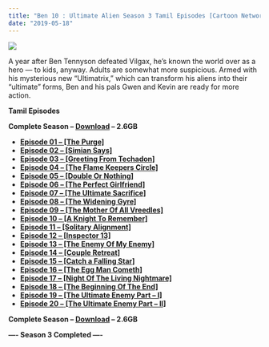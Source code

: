 ```yaml
---
title: "Ben 10 : Ultimate Alien Season 3 Tamil Episodes [Cartoon Network Tamil]"
date: "2019-05-18"
---
```


[![](https://1.bp.blogspot.com/-pTYrNGwSGNY/XN7A_GoA5JI/AAAAAAAAAhc/yiMbTOaBMLEBo-T5Amu8ItAZLCmIm6r-wCPcBGAYYCw/s640/b462cc1d238cf66abfa36e858aede828.jpg)](https://1.bp.blogspot.com/-pTYrNGwSGNY/XN7A_GoA5JI/AAAAAAAAAhc/yiMbTOaBMLEBo-T5Amu8ItAZLCmIm6r-wCPcBGAYYCw/s1600/b462cc1d238cf66abfa36e858aede828.jpg)

A year after Ben Tennyson defeated Vilgax, he’s known the world over as a hero — to kids, anyway. Adults are somewhat more suspicious. Armed with his mysterious new “Ultimatrix,” which can transform his aliens into their “ultimate” forms, Ben and his pals Gwen and Kevin are ready for more action.  

**Tamil Episodes**

**Complete Season – [Download](http://gestyy.com/ewuf51) – 2.6GB**

- **[Episode 01 – \[The Purge\]](https://drive.google.com/open?id=11FQJzHqYReXpgjxUtr6Y0Mosx_95CX8E)**
- **[Episode 02 – \[Simian Says\]](https://drive.google.com/open?id=13GEoxX5BKLEa3sryN4n7xHeMjTWxJaes)**
- **[Episode 03 – \[Greeting From Techadon\]](https://drive.google.com/open?id=1MypFGBVVMrBZlP3roH9Ix1XqiaryWwlW)**
- **[Episode 04 – \[The Flame Keepers Circle\]](https://drive.google.com/open?id=107-fzWTo_xWi0dBy0CjdShX-edZzCvfJ)**
- **[Episode 05 – \[Double Or Nothing\]](https://drive.google.com/open?id=11ML-h9frGf80jfIqIsR9_fM8MIm32WAB)**
- **[Episode 06 – \[The Perfect Girlfriend\]](https://drive.google.com/open?id=12nK29DS8Nh49Mcxzl4hS2vwFln9IgtUH)**
- **[Episode 07 – \[The Ultimate Sacrifice\]](https://drive.google.com/open?id=1Sf0VyBJhrECWJhrXQktfMVSWoqbCfAvj)**
- **[Episode 08 – \[The Widening Gyre\]](https://drive.google.com/open?id=1kxoDrFuo7Ssbh7m1Hex_3FQi0o60rk5b)**
- **[Episode 09 – \[The Mother Of All Vreedles\]](https://drive.google.com/open?id=1dEO7a2fVePZzHG4IAHIWsmAjHPXdHVoU)**
- **[Episode 10 – \[A Knight To Remember\]](https://drive.google.com/open?id=1CJS15xONt6JC4DeNVHEGJCNGMsJ0j8GN)**
- **[Episode 11 – \[Solitary Alignment\]](https://drive.google.com/open?id=1O932whoMwrYR2ZlU1vehj9p6o3xY686z)**
- **[Episode 12 – \[Inspector 13\]](https://drive.google.com/open?id=1t5sTW4Vk1MOqYsKdzVb9X68k1H9F6zoJ)**
- **[Episode 13 – \[The Enemy Of My Enemy\]](https://drive.google.com/open?id=1tt529Xa0JPVBdmtjs95MIBoYnrf2mG4M)**
- **[Episode 14 – \[Couple Retreat\]](https://drive.google.com/open?id=11r9mGQDZGKFh4dmaIgY36rCsXX9PWZiq)**
- **[Episode 15 – \[Catch a Falling Star\]](https://drive.google.com/open?id=1UrGJHwuvOMCJCEhIzrjKafxB74cnEYBz)**
- **[Episode 16 – \[The Egg Man Cometh\]](https://drive.google.com/open?id=1QcGVLGfggIdsyjxnD_fdUC6aJ1jNDLbj)**
- **[Episode 17 – \[Night Of The Living Nightmare\]](https://drive.google.com/open?id=1BUAGNcBz69z2sFch_B1OlLLQuaRQ2aoN)**
- **[Episode 18 – \[The Beginning Of The End\]](https://drive.google.com/open?id=1Jg-6QYwzxkXl4ErPTQcN2sVAWnG-RtX2)**
- **[Episode 19 – \[The Ultimate Enemy Part – I\]](https://drive.google.com/open?id=1lQBGtAYNhsKREqUZ1MWOKmKqIHUu2GUi)**
- [**Episode 20 –** **\[The Ultimate Enemy Part – II\]**](https://drive.google.com/open?id=1aOZJS2RA0ZN56_k4jS2UTqhJed_IfTyF) 

**Complete Season – [Download](http://gestyy.com/ewuf51) – 2.6GB**

**—- Season 3 Completed —-**

